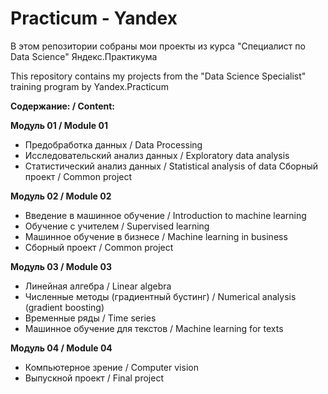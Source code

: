 # Practicum - Yandex
В этом репозитории собраны мои проекты из курса "Специалист по Data Science" Яндекс.Практикума

This repository contains my projects from the "Data Science Specialist" training program by Yandex.Practicum

**Содержание: / Content:**

**Модуль 01 / Module 01**
- Предобработка данных / Data Processing
- Исследовательский анализ данных / Exploratory data analysis
- Статистический анализ данных / Statistical analysis of data Сборный проект / Common project

**Модуль 02 / Module 02**
- Введение в машинное обучение / Introduction to machine learning
- Обучение с учителем / Supervised learning
- Машинное обучение в бизнесе / Machine learning in business
- Сборный проект / Common project

**Модуль 03 / Module 03**
- Линейная алгебра / Linear algebra
- Численные методы (градиентный бустинг) / Numerical analysis (gradient boosting)
- Временные ряды / Time series
- Машинное обучение для текстов / Machine learning for texts

**Модуль 04 / Module 04**
- Компьютерное зрение / Computer vision
- Выпускной проект / Final project
